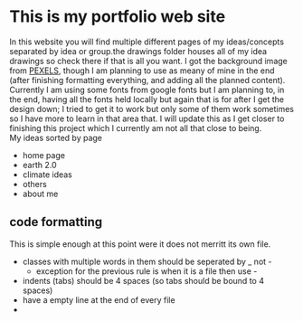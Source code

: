# This is my portfolio web site

   In this website you will find multiple different pages of my ideas/concepts separated by idea or group.the drawings folder houses all of my idea drawings so check there if that is all you want. I got the background image from [PEXELS](https://www.pexels.com/), though I am planning to use as meany of mine in the end (after finishing formatting everything, and adding all the planned content). Currently I am using some fonts from google fonts but I am planning to, in the end, having all the fonts held locally but again that is for after I get the design down; I tried to get it to work but only some of them work sometimes so I have more to learn in that area that.
I will update this as I get closer to finishing this project which I currently am not all that close to being.  
My ideas sorted by page
 - home page
 - earth 2.0
 - climate ideas
 - others
 - about me

## code formatting

This is simple enough at this point were it does not merritt its own file.
 - classes with multiple words in them should be seperated by _ not - 
   - exception for the previous rule is when it is a file then use -
 - indents (tabs) should be 4 spaces (so tabs should be bound to 4 spaces)
 - have a empty line at the end of every file 
 - 
